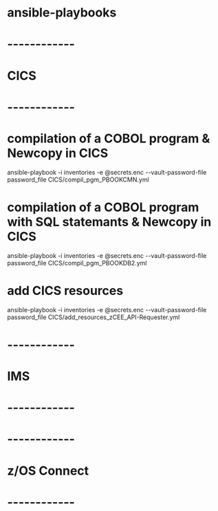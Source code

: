 # ansible-playbooks

# ------------
#     CICS
# ------------
# compilation of a COBOL program & Newcopy in CICS
ansible-playbook -i inventories -e @secrets.enc --vault-password-file password_file CICS/compil_pgm_PBOOKCMN.yml

# compilation of a COBOL program with SQL statemants & Newcopy in CICS
ansible-playbook -i inventories -e @secrets.enc --vault-password-file password_file CICS/compil_pgm_PBOOKDB2.yml

# add CICS resources
ansible-playbook -i inventories -e @secrets.enc --vault-password-file password_file CICS/add_resources_zCEE_API-Requester.yml

# ------------
#     IMS
# ------------

# ------------
# z/OS Connect
# ------------